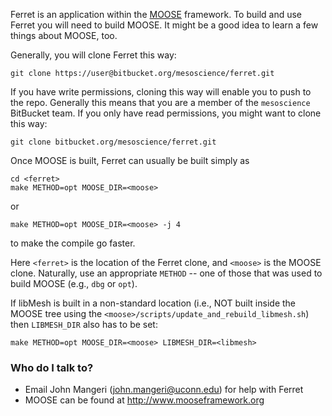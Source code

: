 Ferret is an application within the [MOOSE](http://mooseframework.org) framework.
To build and use Ferret you will need to build MOOSE.
It might be a good idea to learn a few things about MOOSE, too.

Generally, you will clone Ferret this way:
```
git clone https://user@bitbucket.org/mesoscience/ferret.git
```
If you have write permissions, cloning this way will enable you to push to the repo.
Generally this means that you are a member of the `mesoscience` BitBucket team.
If you only have read permissions, you might want to clone this way:
```
git clone bitbucket.org/mesoscience/ferret.git
```

Once MOOSE is built, Ferret can usually be built simply as
```
cd <ferret>
make METHOD=opt MOOSE_DIR=<moose>
```
or
```
make METHOD=opt MOOSE_DIR=<moose> -j 4
```
to make the compile go faster. 

Here `<ferret>` is the location of the Ferret clone, and `<moose>` is the MOOSE clone.
Naturally, use an appropriate `METHOD` -- one of those that was used to build MOOSE
(e.g., `dbg` or `opt`).

If libMesh is built in a non-standard location (i.e., NOT built inside the MOOSE tree 
using the `<moose>/scripts/update_and_rebuild_libmesh.sh`) then `LIBMESH_DIR` also has 
to be set:
```
make METHOD=opt MOOSE_DIR=<moose> LIBMESH_DIR=<libmesh>
```



### Who do I talk to? ###

* Email John Mangeri (john.mangeri@uconn.edu) for help with Ferret
* MOOSE can be found at http://www.mooseframework.org